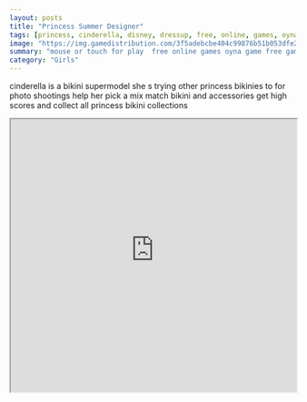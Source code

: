 ```yaml
---
layout: posts
title: "Princess Summer Designer"
tags: [princess, cinderella, disney, dressup, free, online, games, oyna, game, free, games, play, play, games]
image: "https://img.gamedistribution.com/3f5adebcbe404c99876b51b053dfe2e2-512x384.jpeg"
summary: "mouse or touch for play  free online games oyna game free games play play games"
category: "Girls"
---
```


cinderella is a bikini supermodel she s trying other princess bikinies to for photo shootings help her pick a mix match bikini and accessories get high scores and collect all princess bikini collections

<iframe width="100%" height="480px;" src="https://html5.gamedistribution.com/3f5adebcbe404c99876b51b053dfe2e2/"></iframe>
